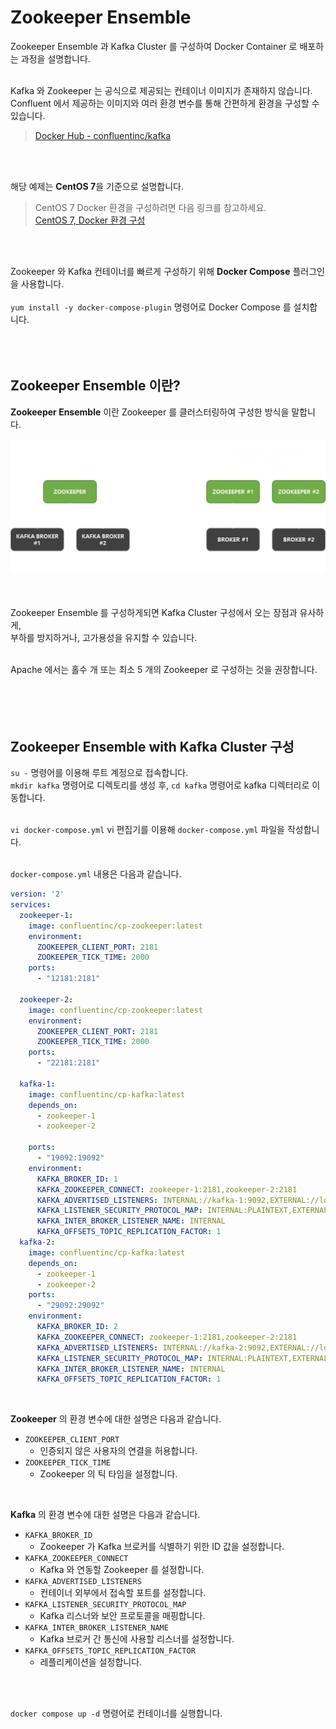 # Zookeeper Ensemble

Zookeeper Ensemble 과 Kafka Cluster 를 구성하여 Docker Container 로 배포하는 과정을 설명합니다.   
<br />

Kafka 와 Zookeeper 는 공식으로 제공되는 컨테이너 이미지가 존재하지 않습니다.   
Confluent 에서 제공하는 이미지와 여러 환경 변수를 통해 간편하게 환경을 구성할 수 있습니다.
> <a href="https://hub.docker.com/r/confluentinc/cp-kafka">Docker Hub - confluentinc/kafka</a>

<br />
<br />

해당 예제는 **CentOS 7**을 기준으로 설명합니다.
> CentOS 7 Docker 환경을 구성하려면 다음 링크를 참고하세요.   
> <a href="https://github.com/jeongwon201/docker/tree/main/docs/docker-1-env">CentOS 7, Docker 환경 구성</a>

<br />
<br />

Zookeeper 와 Kafka 컨테이너를 빠르게 구성하기 위해 **Docker Compose** 플러그인을 사용합니다.   
<br />
`yum install -y docker-compose-plugin` 명령어로 Docker Compose 를 설치합니다.
<br />
<br />
<br />
<br />

## Zookeeper Ensemble 이란?

**Zookeeper Ensemble** 이란 Zookeeper 를 클러스터링하여 구성한 방식을 말합니다.   

<div align="center">
  <img src="img/img.png" width="700px"/>
</div>
<br />
<br />

Zookeeper Ensemble 를 구성하게되면 Kafka Cluster 구성에서 오는 장점과 유사하게,   
부하를 방지하거나, 고가용성을 유지할 수 있습니다.
<br />
<br />

Apache 에서는 홀수 개 또는 최소 5 개의 Zookeeper 로 구성하는 것을 권장합니다.   
<br />
<br />
<br />
<br />

## Zookeeper Ensemble with Kafka Cluster 구성

`su -` 명령어를 이용해 루트 계정으로 접속합니다.   
`mkdir kafka` 명령어로 디렉토리를 생성 후, `cd kafka` 명령어로 kafka 디렉터리로 이동합니다.   
<br />

`vi docker-compose.yml` vi 편집기를 이용해 `docker-compose.yml` 파일을 작성합니다.   
<br />

`docker-compose.yml` 내용은 다음과 같습니다.

```yaml
version: '2'
services:
  zookeeper-1:
    image: confluentinc/cp-zookeeper:latest
    environment:
      ZOOKEEPER_CLIENT_PORT: 2181
      ZOOKEEPER_TICK_TIME: 2000
    ports:
      - "12181:2181"

  zookeeper-2:
    image: confluentinc/cp-zookeeper:latest
    environment:
      ZOOKEEPER_CLIENT_PORT: 2181
      ZOOKEEPER_TICK_TIME: 2000
    ports:
      - "22181:2181"

  kafka-1:
    image: confluentinc/cp-kafka:latest
    depends_on:
      - zookeeper-1
      - zookeeper-2

    ports:
      - "19092:19092"
    environment:
      KAFKA_BROKER_ID: 1
      KAFKA_ZOOKEEPER_CONNECT: zookeeper-1:2181,zookeeper-2:2181
      KAFKA_ADVERTISED_LISTENERS: INTERNAL://kafka-1:9092,EXTERNAL://localhost:29092
      KAFKA_LISTENER_SECURITY_PROTOCOL_MAP: INTERNAL:PLAINTEXT,EXTERNAL:PLAINTEXT
      KAFKA_INTER_BROKER_LISTENER_NAME: INTERNAL
      KAFKA_OFFSETS_TOPIC_REPLICATION_FACTOR: 1
  kafka-2:
    image: confluentinc/cp-kafka:latest
    depends_on:
      - zookeeper-1
      - zookeeper-2
    ports:
      - "29092:29092"
    environment:
      KAFKA_BROKER_ID: 2
      KAFKA_ZOOKEEPER_CONNECT: zookeeper-1:2181,zookeeper-2:2181
      KAFKA_ADVERTISED_LISTENERS: INTERNAL://kafka-2:9092,EXTERNAL://localhost:29092
      KAFKA_LISTENER_SECURITY_PROTOCOL_MAP: INTERNAL:PLAINTEXT,EXTERNAL:PLAINTEXT
      KAFKA_INTER_BROKER_LISTENER_NAME: INTERNAL
      KAFKA_OFFSETS_TOPIC_REPLICATION_FACTOR: 1
```
<br />

**Zookeeper** 의 환경 변수에 대한 설명은 다음과 같습니다.
- `ZOOKEEPER_CLIENT_PORT`
    - 인증되지 않은 사용자의 연결을 허용합니다.
- `ZOOKEEPER_TICK_TIME`
    - Zookeeper 의 틱 타임을 설정합니다.

<br />

**Kafka** 의 환경 변수에 대한 설명은 다음과 같습니다.
- `KAFKA_BROKER_ID`
    - Zookeeper 가 Kafka 브로커를 식별하기 위한 ID 값을 설정합니다.
- `KAFKA_ZOOKEEPER_CONNECT`
    - Kafka 와 연동할 Zookeeper 를 설정합니다.
- `KAFKA_ADVERTISED_LISTENERS`
    - 컨테이너 외부에서 접속할 포트를 설정합니다.
- `KAFKA_LISTENER_SECURITY_PROTOCOL_MAP`
    - Kafka 리스너와 보안 프로토콜을 매핑합니다.
- `KAFKA_INTER_BROKER_LISTENER_NAME`
    - Kafka 브로커 간 통신에 사용할 리스너를 설정합니다.
- `KAFKA_OFFSETS_TOPIC_REPLICATION_FACTOR`
    - 레플리케이션을 설정합니다.

<br />
<br />

```docker compose up -d``` 명령어로 컨테이너를 실행합니다.
<br />
<br />
<br />
<br />